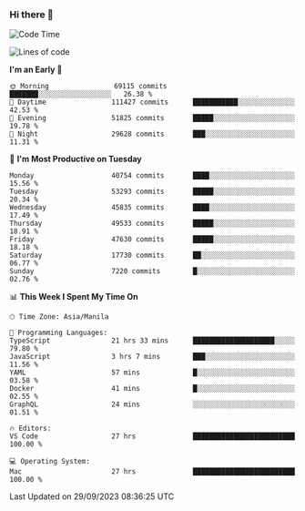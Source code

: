 ### Hi there 👋

<!--START_SECTION:waka-->
![Code Time](http://img.shields.io/badge/Code%20Time-4%2C384%20hrs%2025%20mins-blue)

![Lines of code](https://img.shields.io/badge/From%20Hello%20World%20I%27ve%20Written-104.2%20million%20lines%20of%20code-blue)

**I'm an Early 🐤** 

```text
🌞 Morning                69115 commits       ███████░░░░░░░░░░░░░░░░░░   26.38 % 
🌆 Daytime                111427 commits      ███████████░░░░░░░░░░░░░░   42.53 % 
🌃 Evening                51825 commits       █████░░░░░░░░░░░░░░░░░░░░   19.78 % 
🌙 Night                  29628 commits       ███░░░░░░░░░░░░░░░░░░░░░░   11.31 % 
```
📅 **I'm Most Productive on Tuesday** 

```text
Monday                   40754 commits       ████░░░░░░░░░░░░░░░░░░░░░   15.56 % 
Tuesday                  53293 commits       █████░░░░░░░░░░░░░░░░░░░░   20.34 % 
Wednesday                45835 commits       ████░░░░░░░░░░░░░░░░░░░░░   17.49 % 
Thursday                 49533 commits       █████░░░░░░░░░░░░░░░░░░░░   18.91 % 
Friday                   47630 commits       █████░░░░░░░░░░░░░░░░░░░░   18.18 % 
Saturday                 17730 commits       ██░░░░░░░░░░░░░░░░░░░░░░░   06.77 % 
Sunday                   7220 commits        █░░░░░░░░░░░░░░░░░░░░░░░░   02.76 % 
```


📊 **This Week I Spent My Time On** 

```text
🕑︎ Time Zone: Asia/Manila

💬 Programming Languages: 
TypeScript               21 hrs 33 mins      ████████████████████░░░░░   79.80 % 
JavaScript               3 hrs 7 mins        ███░░░░░░░░░░░░░░░░░░░░░░   11.56 % 
YAML                     57 mins             █░░░░░░░░░░░░░░░░░░░░░░░░   03.58 % 
Docker                   41 mins             █░░░░░░░░░░░░░░░░░░░░░░░░   02.55 % 
GraphQL                  24 mins             ░░░░░░░░░░░░░░░░░░░░░░░░░   01.51 % 

🔥 Editors: 
VS Code                  27 hrs              █████████████████████████   100.00 % 

💻 Operating System: 
Mac                      27 hrs              █████████████████████████   100.00 % 
```


 Last Updated on 29/09/2023 08:36:25 UTC
<!--END_SECTION:waka-->


<!--
**rad182/rad182** is a ✨ _special_ ✨ repository because its `README.md` (this file) appears on your GitHub profile.

Here are some ideas to get you started:

- 🔭 I’m currently working on ...
- 🌱 I’m currently learning ...
- 👯 I’m looking to collaborate on ...
- 🤔 I’m looking for help with ...
- 💬 Ask me about ...
- 📫 How to reach me: ...
- 😄 Pronouns: ...
- ⚡ Fun fact: ...
-->
